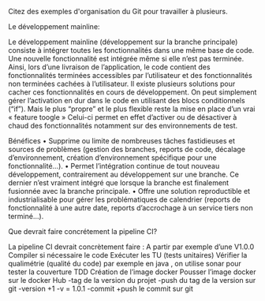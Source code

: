 
Citez des exemples d'organisation du Git pour travailler à plusieurs. 

Le développement mainline:

Le développement mainline (développement sur la branche principale) consiste à intégrer toutes les fonctionnalités dans une même base de code. Une nouvelle fonctionnalité est intégrée même si elle n’est pas terminée. Ainsi, lors d’une livraison de l’application, le code contient des fonctionnalités terminées accessibles par l’utilisateur et des fonctionnalités non terminées cachées à l’utilisateur.
Il existe plusieurs solutions pour cacher ces fonctionnalités en cours de développement. On peut simplement gérer l’activation en dur dans le code en utilisant des blocs conditionnels (“if”). Mais le plus “propre” et le plus flexible reste la mise en place d’un vrai « feature toogle » Celui-ci permet en effet d’activer ou de désactiver à chaud des fonctionnalités notamment sur des environnements de test.

Bénéfices
•	Supprime ou limite de nombreuses tâches fastidieuses et sources de problèmes (gestion des branches, reports de code, décalage d’environnement, création d’environnement spécifique pour une fonctionnalité…).
•	Permet l’intégration continue de tout nouveau développement, contrairement au développement sur une branche. Ce dernier n’est vraiment intégré que lorsque la branche est finalement fusionnée avec la branche principale.
•	Offre une solution reproductible et industrialisable pour gérer les problématiques de calendrier (reports de fonctionnalité à une autre date, reports d’accrochage à un service tiers non terminé…).

Que devrait faire concrétement la pipeline CI?

La pipeline CI devrait concrètement faire : 
A partir par exemple d’une V1.0.0
Compiler si nécessaire le code
Exécuter les TU (tests unitaires) 
Vérifier la qualimétrie (qualité du code) par exemple en java , on utilise sonar pour tester la couverture  TDD
Création de l’image docker
Pousser l’image docker sur le docker Hub
-tag de la version du projet
		-push du tag de la version sur git
-version +1
	-v = 1.0.1
		-commit +push le commit sur git
